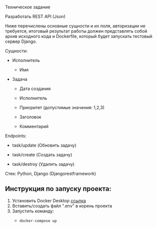 Техническое задание


Разработать REST API (Json)


Ниже перечислены основные сущности и их поля, авторизации не требуется, итоговый результат работы должен представлять собой архив исходного кода и Dockerfile, который будет запускать тестовый сервер Django.


Сущности: 

+	Исполнитель
    + Имя
+ Задача

  + Дата создания

  + Исполнитель

  + Приоритет (допустимые значения: 1,2,3)

  + Заголовок

  + Комментарий


Endpoints:

  + task/update (Обновить задачу)

  + task/create (Создать задачу)

  + task/destroy (Удалить задачу)

Стек: Python, Django (Djangorestframework)

## Инструкция по запуску проекта:
1. Установить Docker Desktop [ссылка](https://www.docker.com/products/docker-desktop/)
2. Вставить/создать файл ".env" в корень проекта
3. Запустить команду:
     +     docker-compose up

